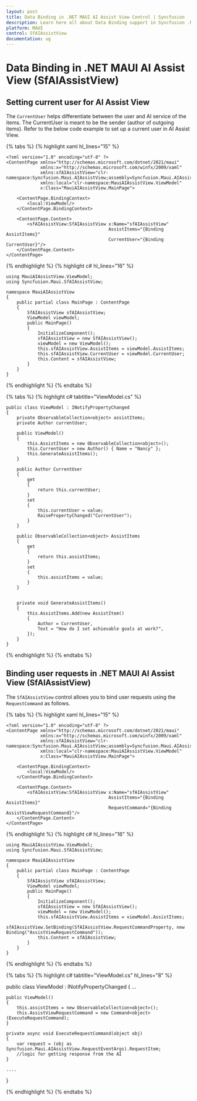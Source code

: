 ```yaml
---
layout: post
title: Data Binding in .NET MAUI AI Assist View Control | Syncfusion
description: Learn here all about Data Binding support in Syncfusion .NET MAUI AI Assist View (SfAIAssistView) control, its elements, and more.
platform: MAUI
control: SfAIAssistView
documentation: ug
---
```


# Data Binding in .NET MAUI AI Assist View (SfAIAssistView)

## Setting current user for AI Assist View

The `CurrentUser` helps differentiate between the user and AI service of the items. The CurrentUser is meant to be the sender (author of outgoing items). Refer to the below code example to set up a current user in AI Assist View.

{% tabs %}
{% highlight xaml hl_lines="15" %}
    
    <?xml version="1.0" encoding="utf-8" ?>
    <ContentPage xmlns="http://schemas.microsoft.com/dotnet/2021/maui"
                 xmlns:x="http://schemas.microsoft.com/winfx/2009/xaml"
                 xmlns:sfAIAssistView="clr-namespace:Syncfusion.Maui.AIAssistView;assembly=Syncfusion.Maui.AIAssistView"
                 xmlns:local="clr-namespace:MauiAIAssistView.ViewModel"
                 x:Class="MauiAIAssistView.MainPage">

        <ContentPage.BindingContext>
            <local:ViewModel/>
        </ContentPage.BindingContext>

        <ContentPage.Content>
            <sfAIAssistView:SfAIAssistView x:Name="sfAIAssistView"
                                           AssistItems="{Binding AssistItems}" 
                                           CurrentUser="{Binding CurrentUser}"/>
        </ContentPage.Content>
    </ContentPage>

{% endhighlight %}
{% highlight c# hl_lines="16" %}
    
    using MauiAIAssistView.ViewModel;
    using Syncfusion.Maui.SfAIAssistView;

    namespace MauiAIAssistView
    {
        public partial class MainPage : ContentPage
        {
            SfAIAssistView sfAIAssistView;
            ViewModel viewModel;
            public MainPage()
            {
                InitializeComponent();
                sfAIAssistView = new SfAIAssistView();
                viewModel = new ViewModel();
                this.sfAIAssistView.AssistItems = viewModel.AssistItems;
                this.sfAIAssistView.CurrentUser = viewModel.CurrentUser;
                this.Content = sfAIAssistView;
            }       
        }
    }
{% endhighlight %}
{% endtabs %}

{% tabs %}
{% highlight c# tabtitle="ViewModel.cs" %}

    public class ViewModel : INotifyPropertyChanged
    {
        private ObservableCollection<object> assistItems;
        private Author currentUser;

        public ViewModel()
        {
            this.AssistItems = new ObservableCollection<object>();
            this.CurrentUser = new Author() { Name = "Nancy" };
            this.GenerateAssistItems();
        }

        public Author CurrentUser
        {
            get
            {
                return this.currentUser;
            }
            set
            {
                this.currentUser = value;
                RaisePropertyChanged("CurrentUser");
            }
        }

        public ObservableCollection<object> AssistItems
        {
            get
            {
                return this.assistItems;
            }
            set
            {
                this.assistItems = value;
            }
        }  


        private void GenerateAssistItems()
        {
            this.AssistItems.Add(new AssistItem()
            {
                Author = CurrentUser,
                Text = "How do I set achievable goals at work?",
            });
        }
    }

{% endhighlight %}
{% endtabs %}

## Binding user requests in .NET MAUI AI Assist View (SfAIAssistView)

The `SfAIAssistView` control allows you to bind user requests using the `RequestCommand` as follows.

{% tabs %}
{% highlight xaml hl_lines="15" %}
    
    <?xml version="1.0" encoding="utf-8" ?>
    <ContentPage xmlns="http://schemas.microsoft.com/dotnet/2021/maui"
                 xmlns:x="http://schemas.microsoft.com/winfx/2009/xaml"
                 xmlns:sfAIAssistView="clr-namespace:Syncfusion.Maui.AIAssistView;assembly=Syncfusion.Maui.AIAssistView"
                 xmlns:local="clr-namespace:MauiAIAssistView.ViewModel"
                 x:Class="MauiAIAssistView.MainPage">

        <ContentPage.BindingContext>
            <local:ViewModel/>
        </ContentPage.BindingContext>

        <ContentPage.Content>
            <sfAIAssistView:SfAIAssistView x:Name="sfAIAssistView"
                                           AssistItems="{Binding AssistItems}" 
                                           RequestCommand="{Binding AssistViewRequestCommand}"/>
        </ContentPage.Content>
    </ContentPage>

{% endhighlight %}
{% highlight c# hl_lines="16" %}
    
    using MauiAIAssistView.ViewModel;
    using Syncfusion.Maui.SfAIAssistView;

    namespace MauiAIAssistView
    {
        public partial class MainPage : ContentPage
        {
            SfAIAssistView sfAIAssistView;
            ViewModel viewModel;
            public MainPage()
            {
                InitializeComponent();
                sfAIAssistView = new SfAIAssistView();
                viewModel = new ViewModel();
                this.sfAIAssistView.AssistItems = viewModel.AssistItems;
                sfAIAssistView.SetBinding(SfAIAssistView.RequestCommandProperty, new Binding("AssistViewRequestCommand"));
                this.Content = sfAIAssistView;
            }       
        }
    }
{% endhighlight %}
{% endtabs %}

{% tabs %}
{% highlight c# tabtitle="ViewModel.cs" hl_lines="8" %}

 public class ViewModel : INotifyPropertyChanged
 {
     ...

    public ViewModel()
    {
        this.assistItems = new ObservableCollection<object>();
        this.AssistViewRequestCommand = new Command<object>(ExecuteRequestCommand);
    }

    private async void ExecuteRequestCommand(object obj)
    {
        var request = (obj as Syncfusion.Maui.AIAssistView.RequestEventArgs).RequestItem;
        //logic for getting response from the AI
    }

    ....

}

{% endhighlight %}
{% endtabs %}

